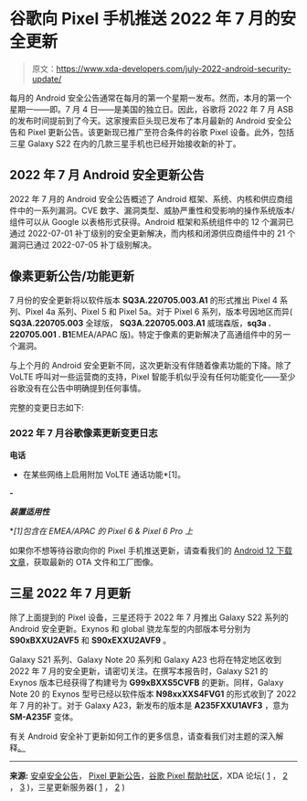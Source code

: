 # 谷歌向 Pixel 手机推送 2022 年 7 月的安全更新

> 原文：<https://www.xda-developers.com/july-2022-android-security-update/>

每月的 Android 安全公告通常在每月的第一个星期一发布。然而，本月的第一个星期一——即。7 月 4 日——是美国的独立日。因此，谷歌将 2022 年 7 月 ASB 的发布时间提前到了今天。这家搜索巨头现已发布了本月最新的 Android 安全公告和 Pixel 更新公告。该更新现已推广至符合条件的谷歌 Pixel 设备。此外，包括三星 Galaxy S22 在内的几款三星手机也已经开始接收新的补丁。

## 2022 年 7 月 Android 安全更新公告

2022 年 7 月的 Android 安全公告概述了 Android 框架、系统、内核和供应商组件中的一系列漏洞。CVE 数字、漏洞类型、威胁严重性和受影响的操作系统版本/组件可以从 Google 以表格形式获得。Android 框架和系统组件中的 12 个漏洞已通过 2022-07-01 补丁级别的安全更新解决，而内核和闭源供应商组件中的 21 个漏洞已通过 2022-07-05 补丁级别解决。

## 像素更新公告/功能更新

7 月份的安全更新将以软件版本 **SQ3A.220705.003.A1** 的形式推出 Pixel 4 系列、Pixel 4a 系列、Pixel 5 和 Pixel 5a。对于 Pixel 6 系列，版本号因地区而异( **SQ3A.220705.003** 全球版， **SQ3A.220705.003.A1** 威瑞森版，**sq3a . 220705.001 . B1**EMEA/APAC 版)。特定于像素的更新解决了高通组件中的另一个漏洞。

与上个月的 Android 安全更新不同，这次更新没有伴随着像素功能的下降。除了 VoLTE 呼叫对一些运营商的支持，Pixel 智能手机似乎没有任何功能变化——至少谷歌没有在公告中明确提到任何事情。

完整的变更日志如下:

### 2022 年 7 月谷歌像素更新变更日志

**电话**

*   在某些网络上启用附加 VoLTE 通话功能*[1]。

**-**

***装置适用性***

**[1]包含在 EMEA/APAC 的 Pixel 6 & Pixel 6 Pro 上*

如果你不想等待谷歌向你的 Pixel 手机推送更新，请查看我们的 [Android 12 下载文章](https://www.xda-developers.com/how-to-download-android-12/#jul2022)，获取最新的 OTA 文件和工厂图像。

## 三星 2022 年 7 月更新

除了上面提到的 Pixel 设备，三星还将于 2022 年 7 月推出 Galaxy S22 系列的 Android 安全更新。Exynos 和 global 骁龙车型的内部版本号分别为 **S90xBXXU2AVF5** 和 **S90xEXXU2AVF9** 。

Galaxy S21 系列、Galaxy Note 20 系列和 Galaxy A23 也将在特定地区收到 2022 年 7 月的安全更新，请密切关注。在撰写本报告时，Galaxy S21 的 Exynos 版本已经获得了构建号为 **G99xBXXS5CVFB** 的更新。同样，Galaxy Note 20 的 Exynos 型号已经以软件版本 **N98xxXXS4FVG1** 的形式收到了 2022 年 7 月的补丁。对于 Galaxy A23，新发布的版本是 **A235FXXU1AVF3** ，意为 **SM-A235F** 变体。

有关 Android 安全补丁更新如何工作的更多信息，请查看我们对主题的深入解释[。](https://www.xda-developers.com/how-android-security-patch-updates-work/)

* * *

**来源:** [安卓安全公告](https://source.android.com/security/bulletin/2022-07-01)， [Pixel 更新公告](https://source.android.com/security/bulletin/pixel/2022-07-01)，[谷歌 Pixel 帮助社区](https://support.google.com/pixelphone/thread/170103287/)，XDA 论坛( [1](https://forum.xda-developers.com/posts/87106403) ， [2](https://forum.xda-developers.com/posts/87106757) ， [3](https://forum.xda-developers.com/posts/87106617) )，三星更新服务器( [1](https://doc.samsungmobile.com/SM-N980F/AUT/doc.html) ， [2](https://doc.samsungmobile.com/SM-A235F/SER/doc.html) )